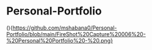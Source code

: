 # Personal-Portfolio
(){https://github.com/mshabana0/Personal-Portfolio/blob/main/FireShot%20Capture%20006%20-%20Personal%20Portfolio%20-%20.png}
